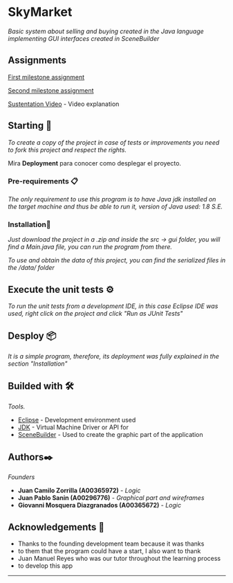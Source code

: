 # SkyMarket

_Basic system about selling and buying created in the Java language implementing GUI interfaces created in SceneBuilder_

## Assignments
<a href="https://github.com/Giovanni2414/SkyMarket/blob/master/docs/Assignments/Mosquera%20A00365672%20-%20Sanin%20A00296776%20-%20Zorrilla%20-A00365972.pdf">First milestone assignment</a>  

<a href="https://github.com/Giovanni2414/SkyMarket/blob/master/docs/Assignments/Assigment2.pdf">Second milestone assignment</a>

[Sustentation Video](https://youtu.be/fN2FEIIMjyI) - Video explanation

## Starting 🚀

_To create a copy of the project in case of tests or improvements you need to fork this project and respect the rights._

Mira **Deployment** para conocer como desplegar el proyecto.


### Pre-requirements 📋

_The only requirement to use this program is to have Java jdk installed on the target machine and thus be able to run it, version of Java used: 1.8 S.E._

### Installation🔧

_Just download the project in a .zip and inside the src -> gui folder, you will find a Main.java file, you can run the program from there._

_To use and obtain the data of this project, you can find the serialized files in the /data/ folder_

## Execute the unit tests ⚙️

_To run the unit tests from a development IDE, in this case Eclipse IDE was used, right click on the project and click "Run as JUnit Tests"_

## Desploy 📦

_It is a simple program, therefore, its deployment was fully explained in the section "Installation"_

## Builded with 🛠️

_Tools._

* [Eclipse](http://www.dropwizard.io/1.0.2/docs/) - Development environment used
* [JDK](https://maven.apache.org/) - Virtual Machine Driver or API for
* [SceneBuilder](https://rometools.github.io/rome/) - Used to create the graphic part of the application

## Authors✒️

_Founders_

* **Juan Camilo Zorrilla (A00365972)** - *Logic*
* **Juan Pablo Sanin (A00296776)** - *Graphical part and wireframes*
* **Giovanni Mosquera Diazgranados (A00365672)** - *Logic*

## Acknowledgements 🎁

* Thanks to the founding development team because it was thanks 
* to them that the program could have a start, I also want to thank 
* Juan Manuel Reyes who was our tutor throughout the learning process 
* to develop this app

---

